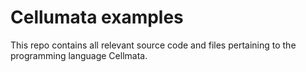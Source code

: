 # Cellumata examples
This repo contains all relevant source code and files pertaining to the programming language Cellmata.
